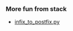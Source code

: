 ### More fun from stack

- [infix_to_postfix.py](https://github.com/gauthamp10/100DaysOfCode/blob/master/Day%2010/infix_to_postfix.py)
